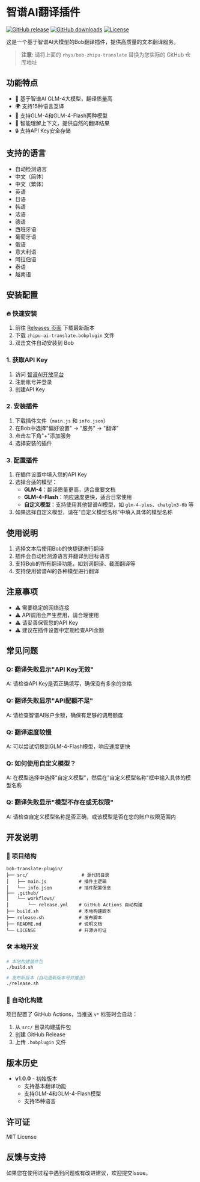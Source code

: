 # 智谱AI翻译插件

[![GitHub release](https://img.shields.io/github/v/release/rhys/bob-zhipu-translate)](https://github.com/rhys/bob-zhipu-translate/releases)
[![GitHub downloads](https://img.shields.io/github/downloads/rhys/bob-zhipu-translate/total)](https://github.com/rhys/bob-zhipu-translate/releases)
[![License](https://img.shields.io/github/license/rhys/bob-zhipu-translate)](LICENSE)

这是一个基于智谱AI大模型的Bob翻译插件，提供高质量的文本翻译服务。

> **注意**: 请将上面的 `rhys/bob-zhipu-translate` 替换为您实际的 GitHub 仓库地址

## 功能特点

- 🤖 基于智谱AI GLM-4大模型，翻译质量高
- 🌍 支持15种语言互译
- 🚀 支持GLM-4和GLM-4-Flash两种模型
- 📝 智能理解上下文，提供自然的翻译结果
- 🔒 支持API Key安全存储

## 支持的语言

- 自动检测语言
- 中文（简体）
- 中文（繁体）
- 英语
- 日语
- 韩语
- 法语
- 德语
- 西班牙语
- 葡萄牙语
- 俄语
- 意大利语
- 阿拉伯语
- 泰语
- 越南语

## 安装配置

### 🔥 快速安装

1. 前往 [Releases 页面](https://github.com/rhys/bob-zhipu-translate/releases) 下载最新版本
2. 下载 `zhipu-ai-translate.bobplugin` 文件
3. 双击文件自动安装到 Bob

### 1. 获取API Key
1. 访问 [智谱AI开放平台](https://open.bigmodel.cn/)
2. 注册账号并登录
3. 创建API Key

### 2. 安装插件
1. 下载插件文件（`main.js` 和 `info.json`）
2. 在Bob中选择"偏好设置" -> "服务" -> "翻译"
3. 点击左下角"+"添加服务
4. 选择安装的插件

### 3. 配置插件
1. 在插件设置中填入您的API Key
2. 选择合适的模型：
   - **GLM-4**：翻译质量更高，适合重要文档
   - **GLM-4-Flash**：响应速度更快，适合日常使用
   - **自定义模型**：支持使用其他智谱AI模型，如 `glm-4-plus`、`chatglm3-6b` 等
3. 如果选择自定义模型，请在"自定义模型名称"中填入具体的模型名称

## 使用说明

1. 选择文本后使用Bob的快捷键进行翻译
2. 插件会自动检测源语言并翻译到目标语言
3. 支持Bob的所有翻译功能，如划词翻译、截图翻译等
4. 支持使用智谱AI的各种模型进行翻译

## 注意事项

- ⚠️ 需要稳定的网络连接
- ⚠️ API调用会产生费用，请合理使用
- ⚠️ 请妥善保管您的API Key
- ⚠️ 建议在插件设置中定期检查API余额

## 常见问题

### Q: 翻译失败显示"API Key无效"
A: 请检查API Key是否正确填写，确保没有多余的空格

### Q: 翻译失败显示"API配额不足"
A: 请检查智谱AI账户余额，确保有足够的调用额度

### Q: 翻译速度较慢
A: 可以尝试切换到GLM-4-Flash模型，响应速度更快

### Q: 如何使用自定义模型？
A: 在模型选择中选择"自定义模型"，然后在"自定义模型名称"框中输入具体的模型名称

### Q: 翻译失败显示"模型不存在或无权限"
A: 请检查自定义模型名称是否正确，或该模型是否在您的账户权限范围内

## 开发说明

### 📁 项目结构

```
bob-translate-plugin/
├── src/                    # 源代码目录
│   ├── main.js            # 插件主逻辑
│   └── info.json          # 插件配置信息
├── .github/
│   └── workflows/
│       └── release.yml    # GitHub Actions 自动构建
├── build.sh               # 本地构建脚本
├── release.sh             # 发布脚本
├── README.md              # 说明文档
└── LICENSE                # 开源许可证
```

### 🛠️ 本地开发

```bash
# 本地构建插件包
./build.sh

# 发布新版本（自动更新版本号并推送）
./release.sh
```

### 🚀 自动化构建

项目配置了 GitHub Actions，当推送 `v*` 标签时会自动：
1. 从 `src/` 目录构建插件包
2. 创建 GitHub Release
3. 上传 `.bobplugin` 文件

## 版本历史

- **v1.0.0** - 初始版本
  - 支持基本翻译功能
  - 支持GLM-4和GLM-4-Flash模型
  - 支持15种语言

## 许可证

MIT License

## 反馈与支持

如果您在使用过程中遇到问题或有改进建议，欢迎提交Issue。
